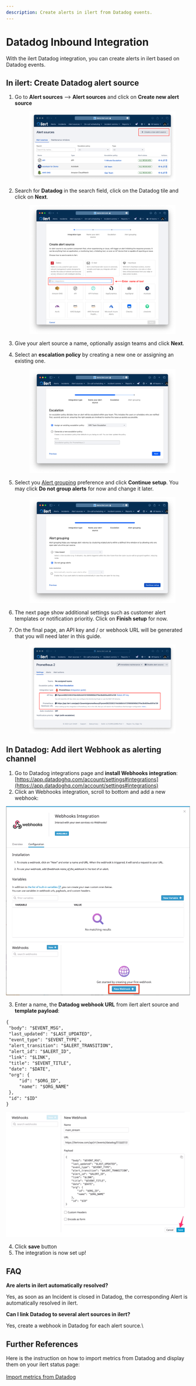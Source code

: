 ```yaml
---
description: Create alerts in ilert from Datadog events.
---
```


# Datadog Inbound Integration

With the ilert Datadog integration, you can create alerts in ilert based on Datadog events.

## In ilert: Create Datadog alert source <a href="#alert-source" id="alert-source"></a>

1.  Go to **Alert sources** --> **Alert sources** and click on **Create new alert source**

    <figure><img src="../../.gitbook/assets/Screenshot 2023-08-28 at 10.21.10.png" alt=""><figcaption></figcaption></figure>
2.  Search for **Datadog** in the search field, click on the Datadog tile and click on **Next**.&#x20;

    <figure><img src="../../.gitbook/assets/Screenshot 2023-08-28 at 10.24.23.png" alt=""><figcaption></figcaption></figure>
3. Give your alert source a name, optionally assign teams and click **Next**.
4.  Select an **escalation policy** by creating a new one or assigning an existing one.

    <figure><img src="../../.gitbook/assets/Screenshot 2023-08-28 at 11.37.47.png" alt=""><figcaption></figcaption></figure>
5.  Select you [Alert grouping](../../alerting/alert-sources.md#alert-grouping) preference and click **Continue setup**. You may click **Do not group alerts** for now and change it later.&#x20;

    <figure><img src="../../.gitbook/assets/Screenshot 2023-08-28 at 11.38.24.png" alt=""><figcaption></figcaption></figure>
6. The next page show additional settings such as customer alert templates or notification prioritiy. Click on **Finish setup** for now.
7.  On the final page, an API key and / or webhook URL will be generated that you will need later in this guide.

    <figure><img src="../../.gitbook/assets/Screenshot 2023-08-28 at 11.47.34 (1).png" alt=""><figcaption></figcaption></figure>

## In Datadog: Add ilert Webhook as alerting channel <a href="#add-webhook" id="add-webhook"></a>

1. Go to Datadog integrations page and **install Webhooks integration**: [https://app.datadoghq.com/account/settings#integrations](https://app.datadoghq.com/account/settings#integrations)
2. Click an Webhooks integration, scroll to bottom and add a new webhook:

![](../../.gitbook/assets/dd3.png)

3. Enter a name, the **Datadog webhook URL** from ilert alert source and **template payload**:

```
{
 "body": "$EVENT_MSG",
 "last_updated": "$LAST_UPDATED",
 "event_type": "$EVENT_TYPE",
 "alert_transition": "$ALERT_TRANSITION",
 "alert_id": "$ALERT_ID",
 "link": "$LINK",
 "title": "$EVENT_TITLE",
 "date": "$DATE",
 "org": {
     "id": "$ORG_ID",
     "name": "$ORG_NAME"
 },
 "id": "$ID"
}
```

![](../../.gitbook/assets/dd4.png)

4. Click **save** button
5. The integration is now set up!

## FAQ <a href="#faq" id="faq"></a>

**Are alerts in ilert automatically resolved?**

Yes, as soon as an Incident is closed in Datadog, the corresponding Alert is automatically resolved in ilert.

**Can I link Datadog to several alert sources in ilert?**

Yes, create a webhook in Datadog for each alert source.\


## Further References <a href="#faq" id="faq"></a>

Here is the instruction on how to import metrics from Datadog and display them on your ilert status page: \
\
[Import metrics from Datadog](https://docs.ilert.com/incident-comms-and-status-pages/metrics/import-metrics-from-datadog)
